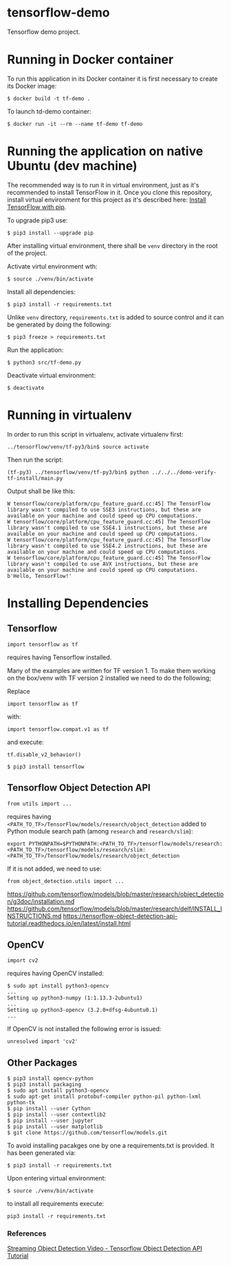 # tensorflow-demo
Tensorflow demo project.

# Running in Docker container

To run this application in its Docker container it is first necessary to create its Docker image:
```
$ docker build -t tf-demo .
```
To launch td-demo container:
```
$ docker run -it --rm --name tf-demo tf-demo
```
# Running the application on native Ubuntu (dev machine)

The recommended way is to run it in virtual environment, just as it's recommended to install TensorFlow in it.
Once you clone this repository, install virtual environment for this project as it's described here: [Install TensorFlow with pip](https://www.tensorflow.org/install/pip).

To upgrade pip3 use:
```
$ pip3 install --upgrade pip
```

After installing virtual environment, there shall be `venv` directory in the root of the project.

Activate virtul environment wth:
```
$ source ./venv/bin/activate
```

Install all dependencies:
```
$ pip3 install -r requirements.txt
```

Unlike `venv` directory, `requirements.txt` is added to source control and it can be generated by doing the following:
```
$ pip3 freeze > requirements.txt
```

Run the application:
```
$ python3 src/tf-demo.py
```

Deactivate virtual environment:
```
$ deactivate
```


# Running in virtualenv

In order to run this script in virtualenv, activate virtualenv first:
```
../tensorflow/venv/tf-py3/bin$ source activate
```
Then run the script:
```
(tf-py3) ../tensorflow/venv/tf-py3/bin$ python ../../../demo-verify-tf-install/main.py 
```
Output shall be like this:
```
W tensorflow/core/platform/cpu_feature_guard.cc:45] The TensorFlow library wasn't compiled to use SSE3 instructions, but these are available on your machine and could speed up CPU computations.
W tensorflow/core/platform/cpu_feature_guard.cc:45] The TensorFlow library wasn't compiled to use SSE4.1 instructions, but these are available on your machine and could speed up CPU computations.
W tensorflow/core/platform/cpu_feature_guard.cc:45] The TensorFlow library wasn't compiled to use SSE4.2 instructions, but these are available on your machine and could speed up CPU computations.
W tensorflow/core/platform/cpu_feature_guard.cc:45] The TensorFlow library wasn't compiled to use AVX instructions, but these are available on your machine and could speed up CPU computations.
b'Hello, TensorFlow!'
```

# Installing Dependencies

## Tensorflow

```
import tensorflow as tf
```
requires having Tensorflow installed.

Many of the examples are written for TF version 1. To make them working on the box/venv with TF version 2 installed we need to do the following;

Replace
```
import tensorflow as tf
```
with:
```
import tensorflow.compat.v1 as tf
```
and execute:
```
tf.disable_v2_behavior()
```

```
$ pip3 install tensorflow
```


## Tensorflow Object Detection API

```
from utils import ...
```
requires having `<PATH_TO_TF>/TensorFlow/models/research/object_detection` added to Python module search path (among `research` and `research/slim`):
```
export PYTHONPATH=$PYTHONPATH:<PATH_TO_TF>/tensorflow/models/research:<PATH_TO_TF>/tensorflow/models/research/slim:<PATH_TO_TF>/TensorFlow/models/research/object_detection
```
If it is not added, we need to use:
```
from object_detection.utils import ...
```

https://github.com/tensorflow/models/blob/master/research/object_detection/g3doc/installation.md
https://github.com/tensorflow/models/blob/master/research/delf/INSTALL_INSTRUCTIONS.md
https://tensorflow-object-detection-api-tutorial.readthedocs.io/en/latest/install.html


## OpenCV

```
import cv2
```
requires having OpenCV installed:
```
$ sudo apt install python3-opencv
...
Setting up python3-numpy (1:1.13.3-2ubuntu1)
...
Setting up python3-opencv (3.2.0+dfsg-4ubuntu0.1)
...
```
If OpenCV is not installed the following error is issued:
```
unresolved import 'cv2'
```

## Other Packages

```
$ pip3 install opencv-python
$ pip3 install packaging
$ sudo apt install python3-opencv
$ sudo apt-get install protobuf-compiler python-pil python-lxml python-tk
$ pip install --user Cython
$ pip install --user contextlib2
$ pip install --user jupyter
$ pip install --user matplotlib
$ git clone https://github.com/tensorflow/models.git
```

To avoid installing pacakges one by one a requirements.txt is provided.
It has been generated via:
```
$ pip3 install -r requirements.txt
```
Upon entering virtual environment:
```
$ source ./venv/bin/activate
```
to install all requirements execute:
```
pip3 install -r requirements.txt
```

### References

[Streaming Object Detection Video - Tensorflow Object Detection API Tutorial](https://pythonprogramming.net/video-tensorflow-object-detection-api-tutorial/)